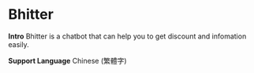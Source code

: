 # Bhitter

**Intro**
Bhitter is a chatbot that can help you to get discount and infomation easily.

**Support Language**
Chinese (繁體字)

